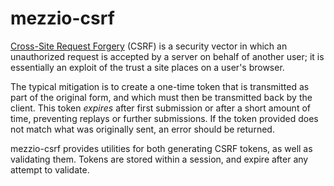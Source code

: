 # mezzio-csrf

[Cross-Site Request Forgery](https://en.wikipedia.org/wiki/Cross-site_request_forgery)
(CSRF) is a security vector in which an unauthorized request is accepted by a server on
behalf of another user; it is essentially an exploit of the trust a site places
on a user's browser.

The typical mitigation is to create a one-time token that is transmitted as part
of the original form, and which must then be transmitted back by the client.
This token _expires_ after first submission or after a short amount of time,
preventing replays or further submissions. If the token provided does not match
what was originally sent, an error should be returned.

mezzio-csrf provides utilities for both generating CSRF tokens, as well
as validating them. Tokens are stored within a session, and expire after any
attempt to validate.
